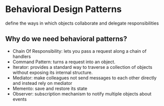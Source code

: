 # Behavioral Design Patterns

define the ways in which objects collaborate and delegate responsibilities

## Why do we need behavioral patterns?



- Chain Of Responsibility: lets you pass a request along a chain of handlers
- Command Pattern: turns a request into an object.
- Iterator: provides a standard way to traverse a collection of objects without exposing its internal structure.
- Mediator: make colleagues not send messages to each other directly and instead rely on mediator
- Memento: save and restore its state
- Observer: subscription mechanism to notify multiple objects about events